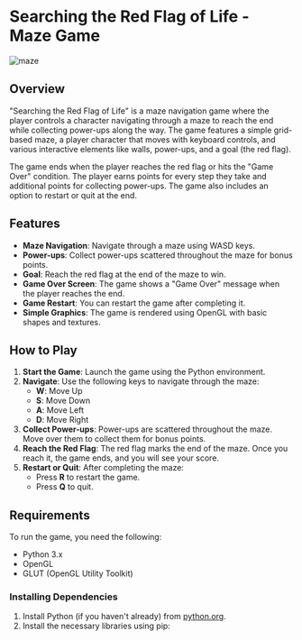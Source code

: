 # Searching the Red Flag of Life - Maze Game
![maze](https://github.com/user-attachments/assets/483d26c9-a10e-4909-923d-6171f21b3b20)

## Overview

"Searching the Red Flag of Life" is a maze navigation game where the player controls a character navigating through a maze to reach the end while collecting power-ups along the way. The game features a simple grid-based maze, a player character that moves with keyboard controls, and various interactive elements like walls, power-ups, and a goal (the red flag).

The game ends when the player reaches the red flag or hits the "Game Over" condition. The player earns points for every step they take and additional points for collecting power-ups. The game also includes an option to restart or quit at the end.

## Features

- **Maze Navigation**: Navigate through a maze using WASD keys.
- **Power-ups**: Collect power-ups scattered throughout the maze for bonus points.
- **Goal**: Reach the red flag at the end of the maze to win.
- **Game Over Screen**: The game shows a "Game Over" message when the player reaches the end.
- **Game Restart**: You can restart the game after completing it.
- **Simple Graphics**: The game is rendered using OpenGL with basic shapes and textures.

## How to Play

1. **Start the Game**: Launch the game using the Python environment.
2. **Navigate**: Use the following keys to navigate through the maze:
   - **W**: Move Up
   - **S**: Move Down
   - **A**: Move Left
   - **D**: Move Right
3. **Collect Power-ups**: Power-ups are scattered throughout the maze. Move over them to collect them for bonus points.
4. **Reach the Red Flag**: The red flag marks the end of the maze. Once you reach it, the game ends, and you will see your score.
5. **Restart or Quit**: After completing the maze:
   - Press **R** to restart the game.
   - Press **Q** to quit.

## Requirements

To run the game, you need the following:

- Python 3.x
- OpenGL
- GLUT (OpenGL Utility Toolkit)

### Installing Dependencies

1. Install Python (if you haven't already) from [python.org](https://www.python.org/downloads/).
2. Install the necessary libraries using pip:


